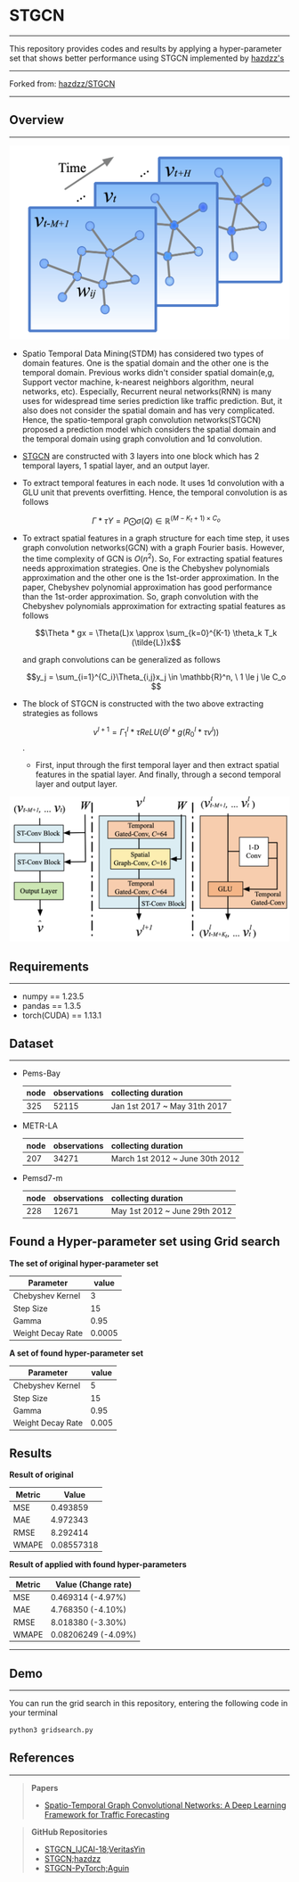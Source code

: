 # STGCN

---

This repository provides codes and results by applying a hyper-parameter set that shows better performance using STGCN implemented by [hazdzz's](https://github.com/hazdzz/STGCN)

--- 

Forked from: [hazdzz/STGCN](https://github.com/hazdzz/STGCN)

---

## Overview

---
<img src="./figure/temporal_graph.png" style = "zoom:100%">

+ Spatio Temporal Data Mining(STDM) has considered two types of domain features. One is the spatial domain and the other one is the temporal domain. Previous works didn't consider spatial domain(e,g, Support vector machine, k-nearest neighbors algorithm, neural networks, etc). Especially, Recurrent neural networks(RNN) is many uses for widespread time series prediction like traffic prediction. But, it also does not consider the spatial domain and has very complicated. Hence, the spatio-temporal graph convolution networks(STGCN) proposed a prediction model which considers the spatial domain and the temporal domain using graph convolution and 1d convolution. 


+ [STGCN](https://arxiv.org/abs/1709.04875) are constructed with 3 layers into one block which has 2 temporal layers, 1 spatial layer, and an output layer. 

+ To extract temporal features in each node. It uses 1d convolution with a GLU unit that prevents overfitting. Hence, the temporal convolution is as follows

  $$\Gamma * \tau Y = P \bigodot \sigma(Q) \in \mathbb{R}^{(M-K_t +1)\times C_o}$$

+ To extract spatial features in a graph structure for each time step, it uses graph convolution networks(GCN) with a graph Fourier basis. However, the time complexity of GCN is $O(n^2)$. So, For extracting spatial features needs approximation strategies. One is the Chebyshev polynomials approximation and the other one is the 1st-order approximation. In the paper, Chebyshev polynomial approximation has good performance than the 1st-order approximation. So, graph convolution with the Chebyshev polynomials approximation for extracting spatial features as follows

  $$\Theta * gx = \Theta(L)x \approx \sum_{k=0}^{K-1} \theta_k T_k (\tilde{L})x$$

  and graph convolutions can be generalized as follows

  $$y_j = \sum_{i=1}^{C_i}\Theta_{i,j}x_j \in \mathbb{R}^n, \  1 \le j \le C_o $$

+ The block of STGCN is constructed with the two above extracting strategies as follows

  $$v^{l+1} = \Gamma_1^l * \tau ReLU(\Theta^l * g(R_0^l * \tau v^l))$$.

  + First, input through the first temporal layer and then extract spatial features in the spatial layer. And finally, through a second temporal layer and output layer.

<img src="./figure/STGCN_structure.png" style = "zoom:100%">

## Requirements

---
+ numpy == 1.23.5 
+ pandas == 1.3.5 
+ torch(CUDA) == 1.13.1

## Dataset

---

+ Pems-Bay

  | node | observations | collecting duration          |
  | ---- | ------------ | ---------------------------- |
  | 325  | 52115        | Jan 1st 2017 ~ May 31th 2017 |


+ METR-LA

  | node | observations | collecting duration             |
  | ---- | ------------ | ------------------------------- |
  | 207  | 34271        | March 1st 2012 ~ June 30th 2012 |


+ Pemsd7-m

  | node | observations | collecting duration           |
  | ---- | ------------ | ----------------------------- |
  | 228  | 12671        | May 1st 2012 ~ June 29th 2012 |




## Found a Hyper-parameter set using Grid search

__The set of original hyper-parameter set__ 

  | Parameter         | value  |
  | ----------------- | ------ |
  | Chebyshev Kernel  | 3      |
  | Step Size         | 15     |
  | Gamma             | 0.95   |
  | Weight Decay Rate | 0.0005 |

__A set of found hyper-parameter set__

  | Parameter         | value |
  | ----------------- | ----- |
  | Chebyshev Kernel  | 5     |
  | Step Size         | 15    |
  | Gamma             | 0.95  |
  | Weight Decay Rate | 0.005 |


## Results 
__Result of original__

  | Metric | Value      |
  | ------ | ---------- |
  | MSE    | 0.493859   |
  | MAE    | 4.972343   |
  | RMSE   | 8.292414   |
  | WMAPE  | 0.08557318 |

__Result of applied with found hyper-parameters__

  | Metric | Value (Change rate) |
  | ------ | ------------------- |
  | MSE    | 0.469314 (-4.97%)   |
  | MAE    | 4.768350 (-4.10%)   |
  | RMSE   | 8.018380 (-3.30%)   |
  | WMAPE  | 0.08206249 (-4.09%) |

---



## Demo

---

You can run the grid search in this repository, entering the following code in your terminal

~~~ bash
python3 gridsearch.py
~~~


## References

---

> __Papers__
>
> + [Spatio-Temporal Graph Convolutional Networks: A Deep Learning Framework for Traffic Forecasting](https://arxiv.org/abs/1709.04875)


> __GitHub Repositories__
>
> + [STGCN_IJCAI-18;VeritasYin](https://github.com/VeritasYin/STGCN_IJCAI-18)
> + [STGCN;hazdzz](https://github.com/hazdzz/STGCN/commits?author=hazdzz)
> + [STGCN-PyTorch;Aguin](https://github.com/Aguin/STGCN-PyTorch)
